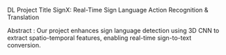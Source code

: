 DL Project Title
SignX: Real-Time Sign Language Action Recognition & Translation

Abstract : Our project enhances sign language detection using 3D CNN to extract spatio-temporal features, enabling real-time sign-to-text conversion.	

